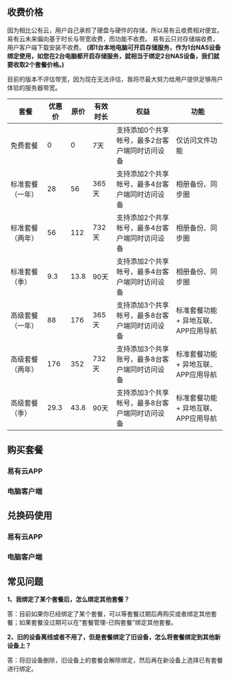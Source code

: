 ## 收费价格
因为相比公有云，用户自己承担了硬盘与硬件的存储，所以易有云收费相对便宜。
易有云未来偏向基于时长与带宽收费，而功能不收费。
易有云只对存储端收费，用户客户端下载安装不收费。
**(即1台本地电脑可开启存储服务，作为1台NAS设备绑定使用，如您在2台电脑都开启存储服务，就相当于绑定2台NAS设备，我们就要收取2个套餐价格。)**

目前的版本不评估带宽，因为现在无法评估，我将尽最大努力给用户提供足够用户体验的服务器带宽。

| 套餐 |优惠价|原价|有效时长|权益|功能|
|-|-|-|-|-|-|
|免费套餐 |0|0| 7天 |支持添加0个共享帐号，最多2台客户端同时访问设备|仅访问文件功能|
|标准套餐（一年） |28|56| 365天 |支持添加2个共享帐号，最多4台客户端同时访问设备|相册备份、同步圈|
|标准套餐（两年） |56|112| 732天 |支持添加2个共享帐号，最多4台客户端同时访问设备|相册备份、同步圈|
|标准套餐（季） |9.3|13.8| 90天 |支持添加2个共享帐号，最多4台客户端同时访问设备|相册备份、同步圈|
|高级套餐（一年）|88|176| 365天 |支持添加3个共享帐号，最多8台客户端同时访问设备|标准套餐功能 + 异地互联、APP应用导航|
|高级套餐（两年） |176|352| 732天 |支持添加3个共享账号，最多8台客户端同时访问设备|标准套餐功能 + 异地互联、APP应用导航|
|高级套餐（季） |29.3|43.8| 90天 |支持添加3个共享帐号，最多8台客户端同时访问设备|标准套餐功能 + 异地互联、APP应用导航|

## 购买套餐

### 易有云APP

### 电脑客户端

## 兑换码使用

### 易有云APP

### 电脑客户端

## 常见问题

**1、我绑定了某个套餐后，怎么绑定其他套餐？**

答：目前如果你已经绑定了某个套餐，可以等套餐过期后再购买或者绑定其他套餐；如果套餐没过期可以在“套餐管理-已购套餐”绑定其他套餐。

**2、旧的设备离线或者不用了，但是套餐绑定了旧设备，怎么将套餐绑定到其他新设备上？**

答：将旧设备删除，旧设备上的套餐会解除绑定，然后再在新设备上选择已有套餐进行绑定。